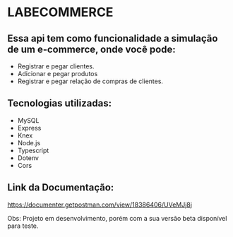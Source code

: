 # LABECOMMERCE

## Essa api tem como funcionalidade a simulação de um e-commerce, onde você pode: 

* Registrar e pegar clientes.
* Adicionar e pegar produtos
* Registrar e pegar relação de compras de clientes.

## Tecnologias utilizadas:
- MySQL
- Express
- Knex
- Node.js
- Typescript
- Dotenv
- Cors

## Link da Documentação:
https://documenter.getpostman.com/view/18386406/UVeMJj8j

Obs: Projeto em desenvolvimento, porém com a sua versão beta disponível para teste.
